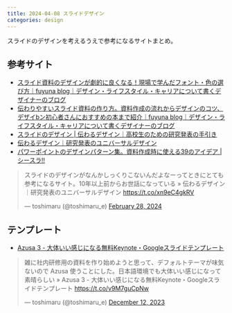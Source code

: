 ```yaml
---
title: 2024-04-08 スライドデザイン
categories: design
---
```


スライドのデザインを考えるうえで参考になるサイトまとめ。

## 参考サイト

- [スライド資料のデザインが劇的に良くなる！現場で学んだフォント・色の選び方｜fuyuna blog｜デザイン・ライフスタイル・キャリアについて書くデザイナーのブログ](https://fuyuna.net/making-slide-document-font-color)
- [伝わりやすいスライド資料の作り方。資料作成の流れからデザインのコツ、デザイbン初心者さんにおすすめの本まで紹介｜fuyuna blog｜デザイン・ライフスタイル・キャリアについて書くデザイナーのブログ](https://fuyuna.net/making-slide-document)
- [スライドのデザイン \| 伝わるデザイン｜高校生のための研究発表の手引き](https://student.tsutawarudesign.com/slide_design/)
- [伝わるデザイン｜研究発表のユニバーサルデザイン](https://tsutawarudesign.com/)
- [パワーポイントのデザインパターン集。資料作成時に使える39のアイデア \| シースラ!!](https://cone-c-slide.com/see-sla/blog/design-pattern/)

<blockquote class="twitter-tweet"><p lang="ja" dir="ltr">スライドのデザインがなんかしっくりこないんだよなーってときにとても参考になるサイト。10年以上前からお世話になっている » 伝わるデザイン｜研究発表のユニバーサルデザイン <a href="https://t.co/xn9eC4gkRV">https://t.co/xn9eC4gkRV</a></p>&mdash; toshimaru (@toshimaru_e) <a href="https://twitter.com/toshimaru_e/status/1762820567567351844?ref_src=twsrc%5Etfw">February 28, 2024</a></blockquote> <script async src="https://platform.twitter.com/widgets.js" charset="utf-8"></script>

## テンプレート

- [Azusa 3 - 大体いい感じになる無料Keynote・Googleスライドテンプレート](https://azusa3.sanographix.net/)

<blockquote class="twitter-tweet"><p lang="ja" dir="ltr">雑に社内研修用の資料を作り始めようと思って、デフォルトテーマが味気ないので Azusa 使うことにした。日本語環境でも大体いい感じになって素晴らしい » Azusa 3 - 大体いい感じになる無料Keynote・Googleスライドテンプレート <a href="https://t.co/v9M7guCpNw">https://t.co/v9M7guCpNw</a></p>&mdash; toshimaru (@toshimaru_e) <a href="https://twitter.com/toshimaru_e/status/1734462190588199103?ref_src=twsrc%5Etfw">December 12, 2023</a></blockquote>
